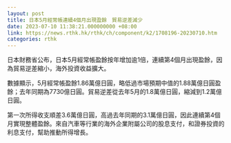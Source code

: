 ```yaml
---
layout: post
title: 日本5月經常帳連續4個月出現盈餘　貿易逆差減少
date: 2023-07-10 11:38:21.000000000 +08:00
link: https://news.rthk.hk/rthk/ch/component/k2/1708196-20230710.htm
categories: rthk
---
```


日本財務省公布，日本5月經常帳盈餘按年增加逾1倍，連續第4個月出現盈餘，因為貿易逆差縮小，海外投資收益擴大。

數據顯示，5月經常帳盈餘1.86萬億日圓，略低過市場預期中值的1.88萬億日圓盈餘；去年同期為7730億日圓。貿易逆差從去年5月的1.8萬億日圓，縮減到1.2萬億日圓。

第一次所得收支順差3.6萬億日圓，高過去年同期的3.1萬億日圓，因此連續第4個月實現整體盈餘。來自汽車等行業的海外企業附屬公司的股息支付，和證券投資的利息支付，幫助推動所得增長。
